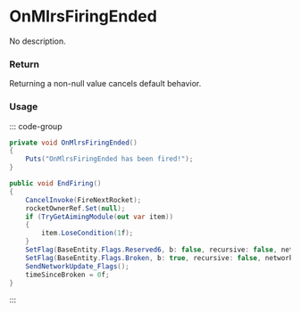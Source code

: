 # OnMlrsFiringEnded
<Badge type="info" text="Vehicle"/><Badge type="danger" text="Carbon Compatible"/><Badge type="warning" text="Oxide Compatible"/>
No description.
### Return
Returning a non-null value cancels default behavior.

### Usage
::: code-group
```csharp [Example]
private void OnMlrsFiringEnded()
{
	Puts("OnMlrsFiringEnded has been fired!");
}
```
```csharp [Source — Assembly-CSharp @ MLRS]
public void EndFiring()
{
	CancelInvoke(FireNextRocket);
	rocketOwnerRef.Set(null);
	if (TryGetAimingModule(out var item))
	{
		item.LoseCondition(1f);
	}
	SetFlag(BaseEntity.Flags.Reserved6, b: false, recursive: false, networkupdate: false);
	SetFlag(BaseEntity.Flags.Broken, b: true, recursive: false, networkupdate: false);
	SendNetworkUpdate_Flags();
	timeSinceBroken = 0f;
}

```
:::
